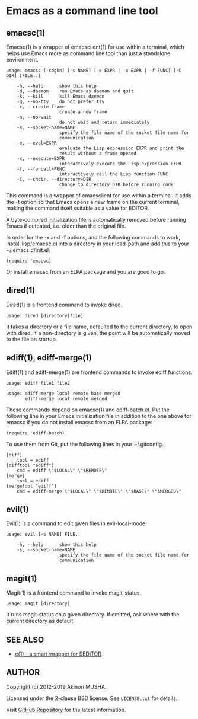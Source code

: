 # Emacs as a command line tool

## emacsc(1)

Emacsc(1) is a wrapper of emacsclient(1) for use within a terminal,
which helps use Emacs more as command line tool than just a standalone
environment.

    usage: emacsc [-cdgkn] [-s NAME] [-e EXPR | -x EXPR | -f FUNC] [-C DIR] [FILE..]

        -h, --help      show this help
        -d, --daemon    run Emacs as daemon and quit
        -k, --kill      kill Emacs daemon
        -g, --no-tty    do not prefer tty
        -c, --create-frame
                        create a new frame
        -n, --no-wait
                        do not wait and return immediately
        -s, --socket-name=NAME
                        specify the file name of the socket file name for
                        communication
        -e, --eval=EXPR
                        evaluate the Lisp expression EXPR and print the
                        result without a frame opened
        -x, --execute=EXPR
                        interactively execute the Lisp expression EXPR
        -f, --funcall=FUNC
                        interactively call the Lisp function FUNC
        -C, --chdir, --directory=DIR
                        change to directory DIR before running code

This command is a wrapper of emacsclient for use within a terminal.
It adds the -t option so that Emacs opens a new frame on the current
terminal, making the command itself suitable as a value for EDITOR.

A byte-compiled initialization file is automatically removed before
running Emacs if outdated, i.e. older than the original file.

In order for the -x and -f options, and the following commands to
work, install lisp/emacsc.el into a directory in your load-path and
add this to your ~/.emacs.d/init.el:

    (require 'emacsc)

Or install emacsc from an ELPA package and you are good to go.

## dired(1)

Dired(1) is a frontend command to invoke dired.

    usage: dired [directory|file]

It takes a directory or a file name, defaulted to the current
directory, to open with dired.  If a non-directory is given, the point
will be automatically moved to the file on startup.

## ediff(1), ediff-merge(1)

Ediff(1) and ediff-merge(1) are frontend commands to invoke ediff
functions.

    usage: ediff file1 file2

    usage: ediff-merge local remote base merged
           ediff-merge local remote merged

These commands depend on emacsc(1) and ediff-batch.el.  Put the
following line in your Emacs initialization file in addition to the
one above for emacsc if you do not install emacsc from an ELPA
package:

    (require 'ediff-batch)

To use them from Git, put the following lines in your ~/.gitconfig.

    [diff]
        tool = ediff
    [difftool "ediff"]
        cmd = ediff \"$LOCAL\" \"$REMOTE\"
    [merge]
        tool = ediff
    [mergetool "ediff"]
        cmd = ediff-merge \"$LOCAL\" \"$REMOTE\" \"$BASE\" \"$MERGED\"

## evil(1)

Evil(1) is a command to edit given files in evil-local-mode.

    usage: evil [-s NAME] FILE..

        -h, --help      show this help
        -s, --socket-name=NAME
                        specify the file name of the socket file name for
                        communication

## magit(1)

Magit(1) is a frontend command to invoke magit-status.

    usage: magit [directory]

It runs magit-status on a given directory.  If omitted, ask where with
the current directory as default.

## SEE ALSO

- [e(1) - a smart wrapper for $EDITOR](https://github.com/knu/e)

## AUTHOR

Copyright (c) 2012-2019 Akinori MUSHA.

Licensed under the 2-clause BSD license.  See `LICENSE.txt` for
details.

Visit [GitHub Repository](https://github.com/knu/emacsc) for the latest
information.
